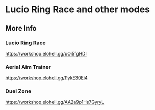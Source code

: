 # Lucio Ring Race and other modes

## More Info

### Lucio Ring Race
https://workshop.elohell.gg/uOi5fgHDI

### Aerial Aim Trainer
https://workshop.elohell.gg/PykE30Ei4

### Duel Zone 
https://workshop.elohell.gg/AA2a9p1Hs7GyryL
